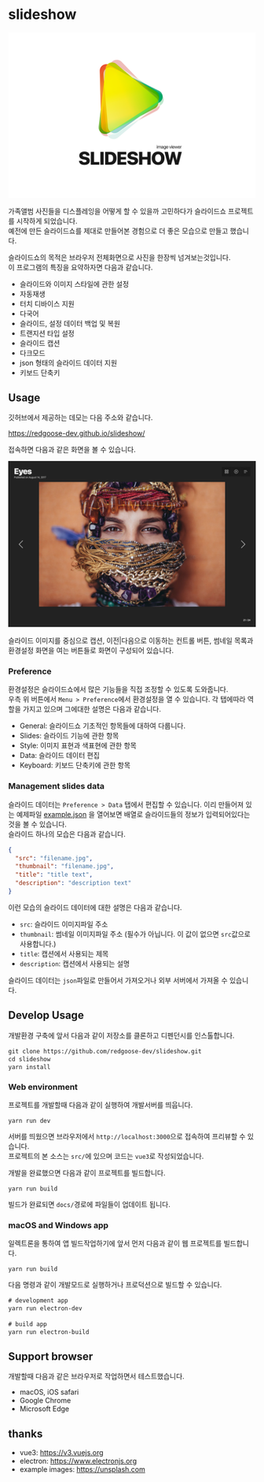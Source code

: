 # slideshow

![SLIDESHOW](https://raw.githubusercontent.com/redgoose-dev/slideshow/main/resource/github/signature.png)

가족앨범 사진들을 디스플레잉을 어떻게 할 수 있을까 고민하다가 슬라이드쇼 프로젝트를 시작하게 되었습니다.  
예전에 만든 슬라이드쇼를 제대로 만들어본 경험으로 더 좋은 모습으로 만들고 했습니다.

슬라이드쇼의 목적은 브라우저 전체화면으로 사진을 한장씩 넘겨보는것입니다.  
이 프로그램의 특징을 요약하자면 다음과 같습니다.

- 슬라이드와 이미지 스타일에 관한 설정
- 자동재생
- 터치 디바이스 지원
- 다국어
- 슬라이드, 설정 데이터 백업 및 복원
- 트랜지션 타입 설정
- 슬라이드 캡션
- 다크모드
- json 형태의 슬라이드 데이터 지원
- 키보드 단축키


## Usage

깃허브에서 제공하는 데모는 다음 주소와 같습니다.

https://redgoose-dev.github.io/slideshow/

접속하면 다음과 같은 화면을 볼 수 있습니다.

![screen](https://raw.githubusercontent.com/redgoose-dev/slideshow/main/resource/github/screen.jpg)

슬라이드 이미지를 중심으로 캡션, 이전|다음으로 이동하는 컨트롤 버튼, 썸네일 목록과 환경설정 화면을 여는 버튼들로 화면이 구성되어 있습니다.

### Preference

환경설정은 슬라이드쇼에서 많은 기능들을 직접 조정할 수 있도록 도와줍니다.  
우측 위 버튼에서 `Menu > Preference`에서 환경설정을 열 수 있습니다. 각 탭에따라 역할을 가지고 있으며 그에대한 설명은 다음과 같습니다.

- General: 슬라이드쇼 기초적인 항목들에 대하여 다룹니다.
- Slides: 슬라이드 기능에 관한 항목
- Style: 이미지 표현과 색표현에 관한 항목
- Data: 슬라이드 데이터 편집
- Keyboard: 키보드 단축키에 관한 항목

### Management slides data

슬라이드 데이터는 `Preference > Data` 탭에서 편집할 수 있습니다. 이리 만들어져 있는 예제파일 [example.json](https://github.com/redgoose-dev/slideshow/blob/main/src/example.json) 을 열어보면 배열로 슬라이드들의 정보가 입력되어있다는것을 볼 수 있습니다.  
슬라이드 하나의 모습은 다음과 같습니다.

```json
{
  "src": "filename.jpg",
  "thumbnail": "filename.jpg",
  "title": "title text",
  "description": "description text"
}
```

이런 모습의 슬라이드 데이터에 대한 설명은 다음과 같습니다.

- `src`: 슬라이드 이미지파일 주소
- `thumbnail`: 썸네일 이미지파일 주소 (필수가 아닙니다. 이 값이 없으면 `src`값으로 사용합니다.)
- `title`: 캡션에서 사용되는 제목
- `description`: 캡션에서 사용되는 설명

슬라이드 데이터는 `json`파일로 만들어서 가져오거나 외부 서버에서 가져올 수 있습니다.


## Develop Usage

개발환경 구축에 앞서 다음과 같이 저장소를 클론하고 디펜던시를 인스톨합니다.

```shell
git clone https://github.com/redgoose-dev/slideshow.git
cd slideshow
yarn install
```

### Web environment

프로젝트를 개발할때 다음과 같이 실행하여 개발서버를 띄웁니다.

```shell
yarn run dev
```

서버를 띄웠으면 브라우저에서 `http://localhost:3000`으로 접속하여 프리뷰할 수 있습니다.  
프로젝트의 본 소스는 `src/`에 있으며 코드는 `vue3`로 작성되었습니다.

개발을 완료했으면 다음과 같이 프로젝트를 빌드합니다.

```shell
yarn run build
```

빌드가 완료되면 `docs/`경로에 파일들이 업데이트 됩니다.

### macOS and Windows app

일렉트론을 통하여 앱 빌드작업하기에 앞서 먼저 다음과 같이 웹 프로젝트를 빌드합니다.

```shell
yarn run build
```

다음 명령과 같이 개발모드로 실행하거나 프로덕션으로 빌드할 수 있습니다.

```shell
# development app
yarn run electron-dev

# build app
yarn run electron-build
```


## Support browser

개발할때 다음과 같은 브라우저로 작업하면서 테스트했습니다.

- macOS, iOS safari
- Google Chrome
- Microsoft Edge


## thanks

- vue3: https://v3.vuejs.org
- electron: https://www.electronjs.org
- example images: https://unsplash.com
